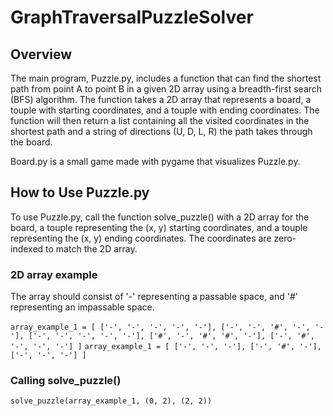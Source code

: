 # GraphTraversalPuzzleSolver 
## Overview
The main program, Puzzle.py, includes a function that can find the shortest path from point A to point B in a given 2D array using a breadth-first search (BFS) algorithm. The function takes a 2D array that represents a board, a touple with starting coordinates, and a touple with ending coordinates. The function will then return a list containing all the visited coordinates in the shortest path and a string of directions (U, D, L, R) the path takes through the board.

Board.py is a small game made with pygame that visualizes Puzzle.py. 

## How to Use Puzzle.py
To use Puzzle.py, call the function solve_puzzle() with a 2D array for the board, a touple representing the (x, y) starting coordinates, and a touple representing the (x, y) ending coordinates. The coordinates are zero-indexed to match the 2D array. 

### 2D array example
The array should consist of '-' representing a passable space, and '#' representing an impassable space.
<br><br>
`array_example_1 = [
    ['-', '-', '-', '-', '-'],
    ['-', '-', '#', '-', '-'],
    ['-', '-', '-', '-', '-'],
    ['#', '-', '#', '#', '-'],
    ['-', '#', '-', '-', '-']
]`
`array_example_1 = [
    ['-', '-', '-'],
    ['-', '#', '-'],
    ['-', '-', '-']
]`

### Calling solve_puzzle()
`solve_puzzle(array_example_1, (0, 2), (2, 2))`
